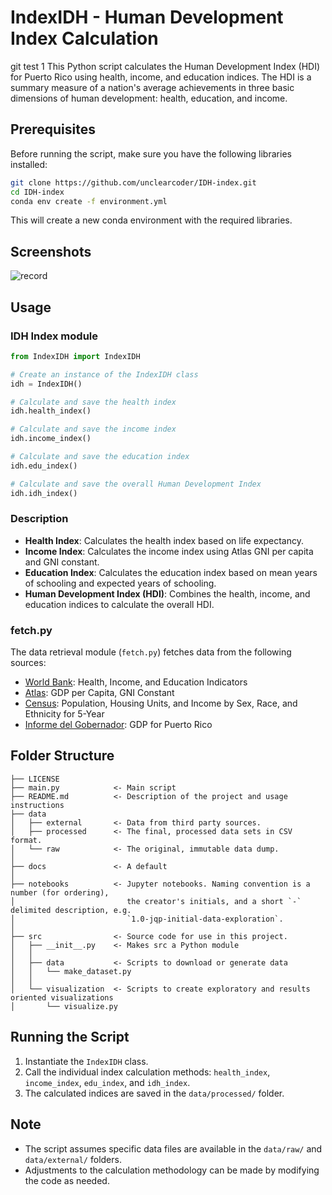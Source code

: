 # IndexIDH - Human Development Index Calculation
git test 1
This Python script calculates the Human Development Index (HDI) for Puerto Rico using health, income, and education indices. The HDI is a summary measure of a nation's average achievements in three basic dimensions of human development: health, education, and income.

## Prerequisites

Before running the script, make sure you have the following libraries installed:

```bash
git clone https://github.com/unclearcoder/IDH-index.git
cd IDH-index
conda env create -f environment.yml
```

This will create a new conda environment with the required libraries.

## Screenshots
![record](assets/Kooha-2024-03-05-17-49-41.gif)

## Usage

### IDH Index module

```python
from IndexIDH import IndexIDH

# Create an instance of the IndexIDH class
idh = IndexIDH()

# Calculate and save the health index
idh.health_index()

# Calculate and save the income index
idh.income_index()

# Calculate and save the education index
idh.edu_index()

# Calculate and save the overall Human Development Index
idh.idh_index()
```

### Description

- **Health Index**: Calculates the health index based on life expectancy.
- **Income Index**: Calculates the income index using Atlas GNI per capita and GNI constant.
- **Education Index**: Calculates the education index based on mean years of schooling and expected years of schooling.
- **Human Development Index (HDI)**: Combines the health, income, and education indices to calculate the overall HDI.

### fetch.py

The data retrieval module (`fetch.py`) fetches data from the following sources:

- [World Bank](https://data.worldbank.org/): Health, Income, and Education Indicators
- [Atlas](https://www.atlas-gdp.org/): GDP per Capita, GNI Constant
- [Census](https://www2.census.gov/programs-surveys/acs/data/pums/): Population, Housing Units, and Income by Sex, Race, and Ethnicity for 5-Year
- [Informe del Gobernador](https://jp.pr.gov/informe-economico-al-gobernador/): GDP for Puerto Rico

## Folder Structure

```
├── LICENSE
├── main.py            <- Main script
├── README.md          <- Description of the project and usage instructions
├── data
│   ├── external       <- Data from third party sources.
│   ├── processed      <- The final, processed data sets in CSV format.
│   └── raw            <- The original, immutable data dump.
│
├── docs               <- A default 
│
├── notebooks          <- Jupyter notebooks. Naming convention is a number (for ordering),
│                         the creator's initials, and a short `-` delimited description, e.g.
│                         `1.0-jqp-initial-data-exploration`.
│
├── src                <- Source code for use in this project.
│   ├── __init__.py    <- Makes src a Python module
│   │
│   ├── data           <- Scripts to download or generate data
│   │   └── make_dataset.py
│   │
│   └── visualization  <- Scripts to create exploratory and results oriented visualizations
│       └── visualize.py
```

## Running the Script

1. Instantiate the `IndexIDH` class.
2. Call the individual index calculation methods: `health_index`, `income_index`, `edu_index`, and `idh_index`.
3. The calculated indices are saved in the `data/processed/` folder.

## Note

- The script assumes specific data files are available in the `data/raw/` and `data/external/` folders.
- Adjustments to the calculation methodology can be made by modifying the code as needed.
